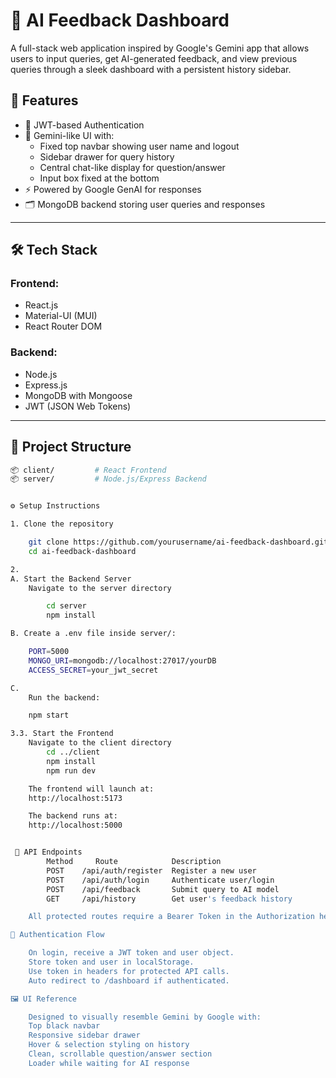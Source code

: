 # 🧠 AI Feedback Dashboard

A full-stack web application inspired by Google's Gemini app that allows users to input queries, get AI-generated feedback, and view previous queries through a sleek dashboard with a persistent history sidebar.

## 🚀 Features

- 🔐 JWT-based Authentication
- 💬 Gemini-like UI with:
  - Fixed top navbar showing user name and logout
  - Sidebar drawer for query history
  - Central chat-like display for question/answer
  - Input box fixed at the bottom
- ⚡ Powered by Google GenAI for responses
- 🗂️ MongoDB backend storing user queries and responses

---

## 🛠️ Tech Stack

### Frontend:
- React.js
- Material-UI (MUI)
- React Router DOM

### Backend:
- Node.js
- Express.js
- MongoDB with Mongoose
- JWT (JSON Web Tokens)

---

## 📁 Project Structure

```bash AI_chatbot/
📦 client/         # React Frontend
📦 server/         # Node.js/Express Backend


⚙️ Setup Instructions

1. Clone the repository

    git clone https://github.com/yourusername/ai-feedback-dashboard.git
    cd ai-feedback-dashboard

2. 
A. Start the Backend Server
    Navigate to the server directory

        cd server
        npm install

B. Create a .env file inside server/:

    PORT=5000
    MONGO_URI=mongodb://localhost:27017/yourDB
    ACCESS_SECRET=your_jwt_secret

C.
    Run the backend:

    npm start

3.3. Start the Frontend
    Navigate to the client directory 
        cd ../client
        npm install
        npm run dev

    The frontend will launch at:
    http://localhost:5173

    The backend runs at:
    http://localhost:5000


 🧪 API Endpoints
        Method	   Route	        Description
        POST	/api/auth/register	Register a new user
        POST	/api/auth/login 	Authenticate user/login
        POST	/api/feedback	    Submit query to AI model
        GET	    /api/history	    Get user's feedback history

    All protected routes require a Bearer Token in the Authorization header.

🔐 Authentication Flow

    On login, receive a JWT token and user object.
    Store token and user in localStorage.
    Use token in headers for protected API calls.
    Auto redirect to /dashboard if authenticated.

🖼️ UI Reference

    Designed to visually resemble Gemini by Google with:
    Top black navbar
    Responsive sidebar drawer
    Hover & selection styling on history
    Clean, scrollable question/answer section
    Loader while waiting for AI response    

   

       
   



